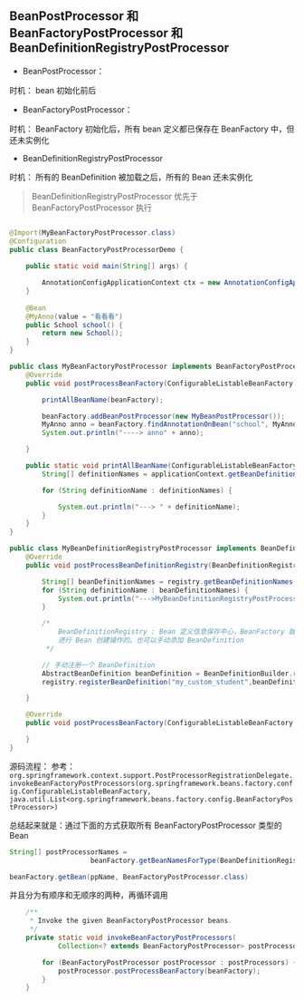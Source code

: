 

## BeanPostProcessor 和 BeanFactoryPostProcessor 和 BeanDefinitionRegistryPostProcessor

* BeanPostProcessor：

时机： bean 初始化前后

* BeanFactoryPostProcessor： 

时机： BeanFactory 初始化后，所有 bean 定义都已保存在 BeanFactory 中，但还未实例化

* BeanDefinitionRegistryPostProcessor

时机： 所有的 BeanDefinition 被加载之后，所有的 Bean 还未实例化


> BeanDefinitionRegistryPostProcessor 优先于 BeanFactoryPostProcessor 执行

```java

@Import(MyBeanFactoryPostProcessor.class)
@Configuration
public class BeanFactoryPostProcessorDemo {
    
    public static void main(String[] args) {

        AnnotationConfigApplicationContext ctx = new AnnotationConfigApplicationContext(BeanFactoryPostProcessorDemo.class);
    }
    
    @Bean
    @MyAnno(value = "看看看")
    public School school() {
        return new School();
    }
}

public class MyBeanFactoryPostProcessor implements BeanFactoryPostProcessor {
    @Override
    public void postProcessBeanFactory(ConfigurableListableBeanFactory beanFactory) throws BeansException {

        printAllBeanName(beanFactory);

        beanFactory.addBeanPostProcessor(new MyBeanPostProcessor());
        MyAnno anno = beanFactory.findAnnotationOnBean("school", MyAnno.class);
        System.out.println("----> anno" + anno);

    }

    public static void printAllBeanName(ConfigurableListableBeanFactory applicationContext) {
        String[] definitionNames = applicationContext.getBeanDefinitionNames();

        for (String definitionName : definitionNames) {

            System.out.println("---> " + definitionName);
        }
    }
}
```


```java
public class MyBeanDefinitionRegistryPostProcessor implements BeanDefinitionRegistryPostProcessor {
    @Override
    public void postProcessBeanDefinitionRegistry(BeanDefinitionRegistry registry) throws BeansException {

        String[] beanDefinitionNames = registry.getBeanDefinitionNames();
        for (String definitionName : beanDefinitionNames) {
            System.out.println("--->MyBeanDefinitionRegistryPostProcessor#definitionName = " + definitionName);
        }

        /*
            BeanDefinitionRegistry : Bean 定义信息保存中心，BeanFactory 就是按照 BeanDefinitionRegistry 保存的 BeanDefinition
            进行 Bean 创建操作的。也可以手动添加 BeanDefinition
         */

        // 手动注册一个 BeanDefinition
        AbstractBeanDefinition beanDefinition = BeanDefinitionBuilder.rootBeanDefinition(Student.class).getBeanDefinition();
        registry.registerBeanDefinition("my_custom_student",beanDefinition);

    }

    @Override
    public void postProcessBeanFactory(ConfigurableListableBeanFactory beanFactory) throws BeansException {

    }
}
```

源码流程：
参考： `org.springframework.context.support.PostProcessorRegistrationDelegate.invokeBeanFactoryPostProcessors(org.springframework.beans.factory.config.ConfigurableListableBeanFactory, java.util.List<org.springframework.beans.factory.config.BeanFactoryPostProcessor>)`


总结起来就是：通过下面的方式获取所有 BeanFactoryPostProcessor 类型的 Bean
```java
String[] postProcessorNames =
					beanFactory.getBeanNamesForType(BeanDefinitionRegistryPostProcessor.class, true, false);

beanFactory.getBean(ppName, BeanFactoryPostProcessor.class)
```

并且分为有顺序和无顺序的两种，再循环调用

```java
	/**
	 * Invoke the given BeanFactoryPostProcessor beans.
	 */
	private static void invokeBeanFactoryPostProcessors(
			Collection<? extends BeanFactoryPostProcessor> postProcessors, ConfigurableListableBeanFactory beanFactory) {

		for (BeanFactoryPostProcessor postProcessor : postProcessors) {
			postProcessor.postProcessBeanFactory(beanFactory);
		}
	}
```

